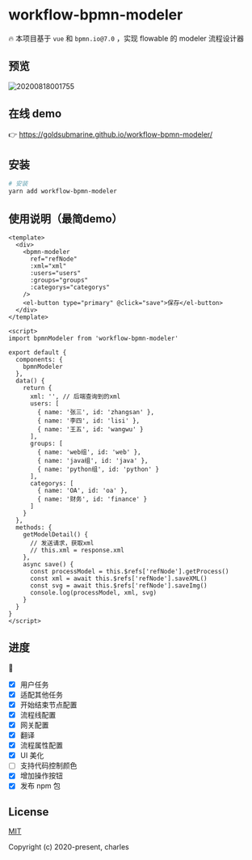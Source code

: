 # workflow-bpmn-modeler

🔥 本项目基于 `vue` 和 `bpmn.io@7.0` ，实现 flowable 的 modeler 流程设计器

## 预览

![20200818001755](https://cdn.jsdelivr.net/gh/goldsubmarine/cdn@master/blog/20200818001755.png)

## 在线 demo

👉 https://goldsubmarine.github.io/workflow-bpmn-modeler/

## 安装

```bash
# 安装
yarn add workflow-bpmn-modeler
```

## 使用说明（最简demo）

```vue
<template>
  <div>
    <bpmn-modeler
      ref="refNode"
      :xml="xml"
      :users="users"
      :groups="groups"
      :categorys="categorys"
    />
    <el-button type="primary" @click="save">保存</el-button>
  </div>
</template>

<script>
import bpmnModeler from 'workflow-bpmn-modeler'

export default {
  components: {
    bpmnModeler
  },
  data() {
    return {
      xml: '', // 后端查询到的xml
      users: [
        { name: '张三', id: 'zhangsan' },
        { name: '李四', id: 'lisi' },
        { name: '王五', id: 'wangwu' }
      ],
      groups: [
        { name: 'web组', id: 'web' },
        { name: 'java组', id: 'java' },
        { name: 'python组', id: 'python' }
      ],
      categorys: [
        { name: 'OA', id: 'oa' },
        { name: '财务', id: 'finance' }
      ]
    }
  },
  methods: {
    getModelDetail() {
      // 发送请求，获取xml
      // this.xml = response.xml
    },
    async save() {
      const processModel = this.$refs['refNode'].getProcess()
      const xml = await this.$refs['refNode'].saveXML()
      const svg = await this.$refs['refNode'].saveImg()
      console.log(processModel, xml, svg)
    }
  }
}
</script>
```

## 进度

🐌

- [x] 用户任务
- [x] 适配其他任务
- [x] 开始结束节点配置
- [x] 流程线配置
- [x] 网关配置
- [x] 翻译
- [x] 流程属性配置
- [x] UI 美化
- [ ] 支持代码控制颜色
- [x] 增加操作按钮
- [x] 发布 npm 包

## License

[MIT](http://opensource.org/licenses/MIT)

Copyright (c) 2020-present, charles
